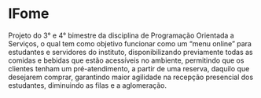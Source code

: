# IFome
Projeto do 3° e 4° bimestre da disciplina de Programação Orientada a Serviços, o qual tem como objetivo funcionar como um “menu online” para estudantes e servidores do instituto, disponibilizando previamente todas as comidas e bebidas que estão acessíveis no ambiente, permitindo que os clientes tenham um pré-atendimento, a partir de uma reserva, daquilo que desejarem comprar, garantindo maior agilidade na recepção presencial dos estudantes, diminuindo as filas e a aglomeração.


